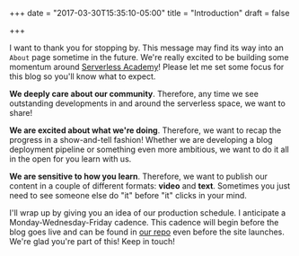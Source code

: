 +++
date = "2017-03-30T15:35:10-05:00"
title = "Introduction"
draft = false

+++

I want to thank you for stopping by. This message may find its way into an `About` page sometime in the future. We're really excited to be building some momentum around [Serverless Academy](http://www.serverlessacademy.com)! Please let me set some focus for this blog so you'll know what to expect.

**We deeply care about our community**. Therefore, any time we see outstanding developments in and around the serverless space, we want to share!

**We are excited about what we're doing**. Therefore, we want to recap the progress in a show-and-tell fashion! Whether we are developing a blog deployment pipeline or something even more ambitious, we want to do it all in the open for you learn with us.

**We are sensitive to how you learn**. Therefore, we want to publish our content in a couple of different formats: **video** and **text**. Sometimes you just need to see someone else do "it" before "it" clicks in your mind.

I'll wrap up by giving you an idea of our production schedule. I anticipate a Monday-Wednesday-Friday cadence. This cadence will begin before the blog goes live and can be found in [our repo](https://github.com/linuxacademy/serverless-blog) even before the site launches. We're glad you're part of this! Keep in touch!